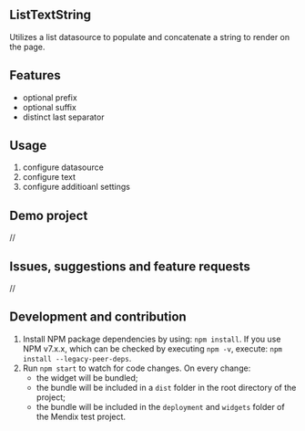 ## ListTextString

Utilizes a list datasource to populate and concatenate a string to render on the page.

## Features

-   optional prefix
-   optional suffix
-   distinct last separator

## Usage

1. configure datasource
2. configure text
3. configure additioanl settings

## Demo project

//

## Issues, suggestions and feature requests

//

## Development and contribution

1. Install NPM package dependencies by using: `npm install`. If you use NPM v7.x.x, which can be checked by executing
   `npm -v`, execute: `npm install --legacy-peer-deps`.
1. Run `npm start` to watch for code changes. On every change:
    - the widget will be bundled;
    - the bundle will be included in a `dist` folder in the root directory of the project;
    - the bundle will be included in the `deployment` and `widgets` folder of the Mendix test project.

